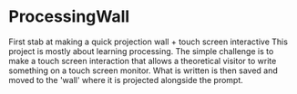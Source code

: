# ProcessingWall
First stab at making a quick projection wall + touch screen interactive
This project is mostly about learning processing. 
The simple challenge is to make a touch screen interaction that allows a theoretical visitor to write something on a touch screen monitor.  What is written is then saved and moved to the 'wall' where it is projected alongside the prompt.

